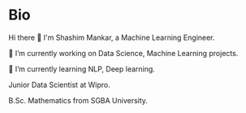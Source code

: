 # Bio

Hi there 👋
I'm Shashim Mankar, a Machine Learning Engineer.

🔭 I’m currently working on Data Science, Machine Learning projects.

🌱 I’m currently learning NLP, Deep learning.

Junior Data Scientist at Wipro.

B.Sc. Mathematics from SGBA University.
